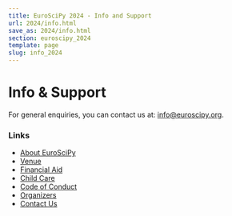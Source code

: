 ```yaml
---
title: EuroSciPy 2024 - Info and Support
url: 2024/info.html
save_as: 2024/info.html
section: euroscipy_2024
template: page
slug: info_2024
---
```


# Info & Support

For general enquiries, you can contact us at:
<a href="mailto:info@euroscipy.org">info@euroscipy.org</a>.

### Links

- [About EuroSciPy](about.html)
- [Venue](venue.html)
- [Financial Aid](finaid.html)
- [Child Care](childcare.html)
- [Code of Conduct](code_of_conduct.html)
- [Organizers](organizers.html)
- [Contact Us](contact_us.html)
